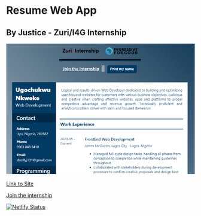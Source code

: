 # Resume Web App

## By Justice - Zuri/I4G Internship

![Resume Image](/src/media/resume.PNG)

[Link to Site](https://justice-app-form.netlify.app/)

[Join the internship](https://internship.zuri.team)

[![Netlify Status](https://api.netlify.com/api/v1/badges/73e6b597-39e3-4bf2-9720-fb1f707088dc/deploy-status)](https://app.netlify.com/sites/justice-app-form/deploys)
